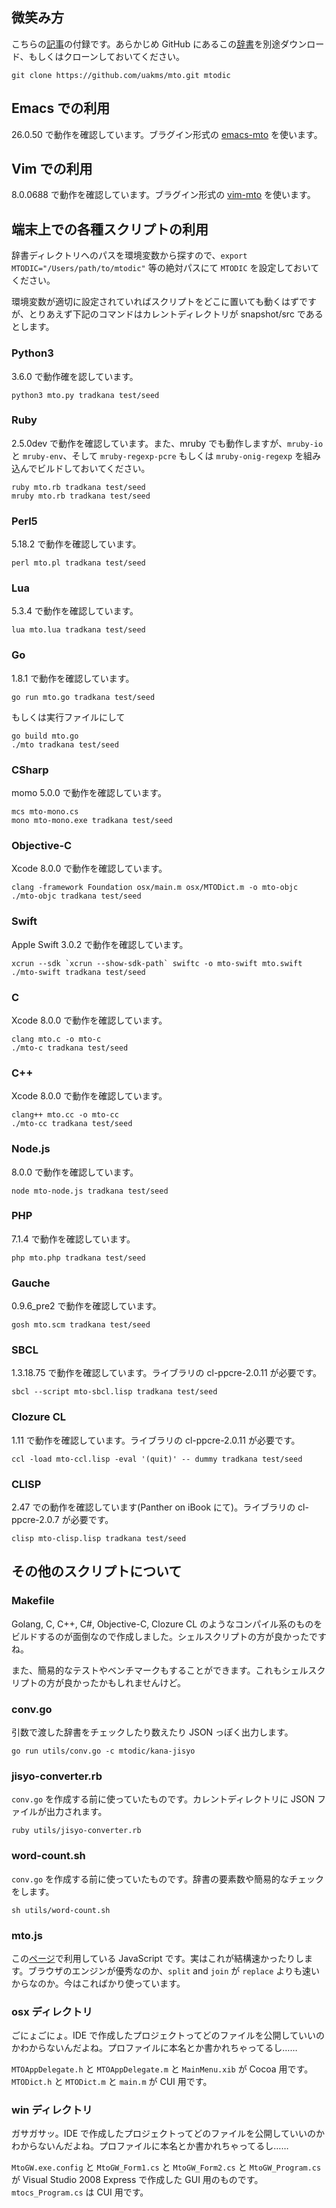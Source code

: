 ## 微笑み方
こちらの[記事](http://sci.hateblo.jp/entry/Benchmarking2)の付録です。あらかじめ GitHub にあるこの[辞書](https://github.com/uakms/mto)を別途ダウンロード、もしくはクローンしておいてください。

    git clone https://github.com/uakms/mto.git mtodic

## Emacs での利用
26.0.50 で動作を確認しています。ブラグイン形式の [emacs-mto](http://github.com/uakms/emacs-mto) を使います。

## Vim での利用
8.0.0688 で動作を確認しています。ブラグイン形式の [vim-mto](http://github.com/uakms/vim-mto) を使います。

## 端末上での各種スクリプトの利用
辞書ディレクトリへのパスを環境変数から探すので、`export MTODIC="/Users/path/to/mtodic"` 等の絶対パスにて `MTODIC` を設定しておいてください。

環境変数が適切に設定されていればスクリプトをどこに置いても動くはずですが、とりあえず下記のコマンドはカレントディレクトリが snapshot/src であるとします。

### Python3
3.6.0 で動作確を認しています。

    python3 mto.py tradkana test/seed

### Ruby
2.5.0dev で動作を確認しています。また、mruby でも動作しますが、`mruby-io` と `mruby-env`、そして `mruby-regexp-pcre` もしくは `mruby-onig-regexp` を組み込んでビルドしておいてください。

    ruby mto.rb tradkana test/seed
    mruby mto.rb tradkana test/seed

### Perl5
5.18.2 で動作を確認しています。

    perl mto.pl tradkana test/seed

### Lua
5.3.4 で動作を確認しています。

    lua mto.lua tradkana test/seed

### Go
1.8.1 で動作を確認しています。

    go run mto.go tradkana test/seed

もしくは実行ファイルにして

    go build mto.go
    ./mto tradkana test/seed

### CSharp
momo 5.0.0 で動作を確認しています。

    mcs mto-mono.cs
    mono mto-mono.exe tradkana test/seed

### Objective-C
Xcode 8.0.0 で動作を確認しています。

    clang -framework Foundation osx/main.m osx/MTODict.m -o mto-objc
    ./mto-objc tradkana test/seed

### Swift
Apple Swift 3.0.2 で動作を確認しています。

    xcrun --sdk `xcrun --show-sdk-path` swiftc -o mto-swift mto.swift
    ./mto-swift tradkana test/seed

### C
Xcode 8.0.0 で動作を確認しています。

    clang mto.c -o mto-c
    ./mto-c tradkana test/seed

### C++
Xcode 8.0.0 で動作を確認しています。

    clang++ mto.cc -o mto-cc
    ./mto-cc tradkana test/seed

### Node.js
8.0.0 で動作を確認しています。

    node mto-node.js tradkana test/seed

### PHP
7.1.4 で動作を確認しています。

    php mto.php tradkana test/seed

### Gauche
0.9.6_pre2 で動作を確認しています。

    gosh mto.scm tradkana test/seed

### SBCL
1.3.18.75 で動作を確認しています。ライブラリの cl-ppcre-2.0.11 が必要です。

    sbcl --script mto-sbcl.lisp tradkana test/seed

### Clozure CL
1.11 で動作を確認しています。ライブラリの cl-ppcre-2.0.11 が必要です。

    ccl -load mto-ccl.lisp -eval '(quit)' -- dummy tradkana test/seed

### CLISP
2.47 での動作を確認しています(Panther on iBook にて)。ライブラリの cl-ppcre-2.0.7 が必要です。

    clisp mto-clisp.lisp tradkana test/seed

## その他のスクリプトについて
### Makefile
Golang, C, C++, C#, Objective-C, Clozure CL のようなコンパイル系のものをビルドするのが面倒なので作成しました。シェルスクリプトの方が良かったですね。

また、簡易的なテストやベンチマークもすることができます。これもシェルスクリプトの方が良かったかもしれませんけど。

### conv.go
引数で渡した辞書をチェックしたり数えたり JSON っぽく出力します。

    go run utils/conv.go -c mtodic/kana-jisyo

### jisyo-converter.rb
`conv.go` を作成する前に使っていたものです。カレントディレクトリに JSON ファイルが出力されます。

    ruby utils/jisyo-converter.rb

### word-count.sh
`conv.go` を作成する前に使っていたものです。辞書の要素数や簡易的なチェックをします。

    sh utils/word-count.sh

### mto.js
この[ページ](http://uakms.github.io/mto/)で利用している JavaScript です。実はこれが結構速かったりします。ブラウザのエンジンが優秀なのか、`split` and `join` が `replace` よりも速いからなのか。今はこればかり使っています。

### osx ディレクトリ
ごにょごにょ。IDE で作成したプロジェクトってどのファイルを公開していいのかわからないんだよね。プロファイルに本名とか書かれちゃってるし……

`MTOAppDelegate.h` と `MTOAppDelegate.m` と `MainMenu.xib` が Cocoa 用です。`MTODict.h` と `MTODict.m` と `main.m` が CUI 用です。

### win ディレクトリ
ガサガサッ。IDE で作成したプロジェクトってどのファイルを公開していいのかわからないんだよね。プロファイルに本名とか書かれちゃってるし……

`MtoGW.exe.config` と `MtoGW_Form1.cs` と `MtoGW_Form2.cs` と `MtoGW_Program.cs` が Visual Studio 2008 Express で作成した GUI 用のものです。`mtocs_Program.cs` は CUI 用です。
